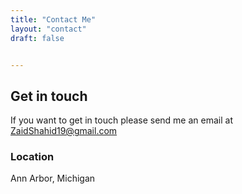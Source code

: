 ```yaml
---
title: "Contact Me"
layout: "contact"
draft: false


---
```


## Get in touch

If you want to get in touch please send me an email at ZaidShahid19@gmail.com

### Location

Ann Arbor, Michigan

